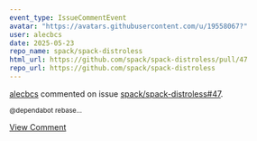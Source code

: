 ```yaml
---
event_type: IssueCommentEvent
avatar: "https://avatars.githubusercontent.com/u/19558067?"
user: alecbcs
date: 2025-05-23
repo_name: spack/spack-distroless
html_url: https://github.com/spack/spack-distroless/pull/47
repo_url: https://github.com/spack/spack-distroless
---
```


<a href='https://github.com/alecbcs' target='_blank'>alecbcs</a> commented on issue <a href='https://github.com/spack/spack-distroless/pull/47' target='_blank'>spack/spack-distroless#47</a>.

<small>@dependabot rebase...</small>

<a href='https://github.com/spack/spack-distroless/pull/47' target='_blank'>View Comment</a>